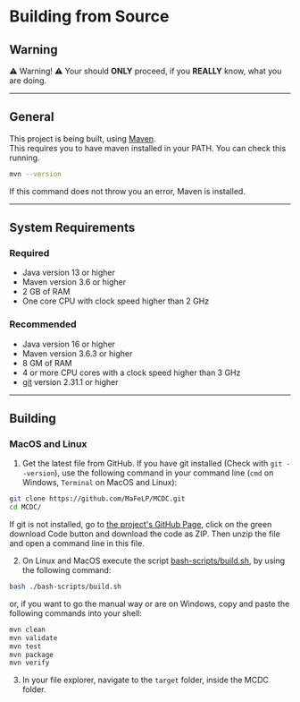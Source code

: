 # Building from Source
## Warning
⚠️ Warning! ⚠️
Your should **ONLY** proceed, if you **REALLY** know, what you are doing.

---

## General
This project is being built, using [Maven](https://maven.apache.org/). <br>
This requires you to have maven installed in your PATH. You can check this running.
```bash
mvn --version
```
If this command does not throw you an error, Maven is installed.

---

## System Requirements
### Required
- Java version 13 or higher
- Maven version 3.6 or higher
- 2 GB of RAM
- One core CPU with clock speed higher than 2 GHz

### Recommended
- Java version 16 or higher
- Maven version 3.6.3 or higher
- 8 GM of RAM
- 4 or more CPU cores with a clock speed higher than 3 GHz
- [git](ttps://git-scm.com/downloads) version 2.31.1 or higher

---

## Building
### MacOS and Linux
1. Get the latest file from GitHub. If you have git installed (Check with `git --version`), use the following command in your command line (`cmd` on Windows, `Terminal` on MacOS and Linux):
```bash
git clone https://github.com/MaFeLP/MCDC.git
cd MCDC/
```

If git is not installed, go to [the project's GitHub Page](https://github.com/MaFeLP/MCDC), click on the green download Code button and download the code as ZIP. Then unzip the file and open a command line in this file.

2. On Linux and MacOS execute the script [bash-scripts/build.sh](https://github.com/MaFeLP/MCDC/blob/stable/bash-scripts/build.sh), by using the following command:
```bash
bash ./bash-scripts/build.sh
```

or, if you want to go the manual way or are on Windows, copy and paste the following commands into your shell:

```bash
mvn clean
mvn validate
mvn test
mvn package
mvn verify
```

3. In your file explorer, navigate to the `target` folder, inside the MCDC folder.
